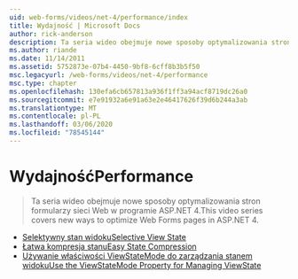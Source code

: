 ```yaml
---
uid: web-forms/videos/net-4/performance/index
title: Wydajność | Microsoft Docs
author: rick-anderson
description: Ta seria wideo obejmuje nowe sposoby optymalizowania stron formularzy sieci Web w programie ASP.NET 4.
ms.author: riande
ms.date: 11/14/2011
ms.assetid: 5752873e-07b4-4450-9bf8-6cff8b3b5f50
msc.legacyurl: /web-forms/videos/net-4/performance
msc.type: chapter
ms.openlocfilehash: 130efa6cb657813a936f1ff3a94acf8719dc26a0
ms.sourcegitcommit: e7e91932a6e91a63e2e46417626f39d6b244a3ab
ms.translationtype: MT
ms.contentlocale: pl-PL
ms.lasthandoff: 03/06/2020
ms.locfileid: "78545144"
---
```

# <a name="performance"></a><span data-ttu-id="548d6-103">Wydajność</span><span class="sxs-lookup"><span data-stu-id="548d6-103">Performance</span></span>

> <span data-ttu-id="548d6-104">Ta seria wideo obejmuje nowe sposoby optymalizowania stron formularzy sieci Web w programie ASP.NET 4.</span><span class="sxs-lookup"><span data-stu-id="548d6-104">This video series covers new ways to optimize Web Forms pages in ASP.NET 4.</span></span>

- [<span data-ttu-id="548d6-105">Selektywny stan widoku</span><span class="sxs-lookup"><span data-stu-id="548d6-105">Selective View State</span></span>](aspnet-4-quick-hit-selective-view-state.md)
- [<span data-ttu-id="548d6-106">Łatwa kompresja stanu</span><span class="sxs-lookup"><span data-stu-id="548d6-106">Easy State Compression</span></span>](aspnet-4-quick-hit-easy-state-compression.md)
- [<span data-ttu-id="548d6-107">Używanie właściwości ViewStateMode do zarządzania stanem widoku</span><span class="sxs-lookup"><span data-stu-id="548d6-107">Use the ViewStateMode Property for Managing ViewState</span></span>](how-do-i-use-the-viewstatemode-property-for-managing-viewstate.md)
